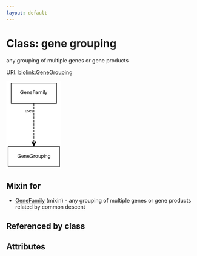 ```yaml
---
layout: default
---
```



# Class: gene grouping


any grouping of multiple genes or gene products

URI: [biolink:GeneGrouping](https://w3id.org/biolink/vocab/GeneGrouping)

![img](images/GeneGrouping.png)

## Mixin for

 * [GeneFamily](GeneFamily.md) (mixin)  - any grouping of multiple genes or gene products related by common descent

## Referenced by class


## Attributes

